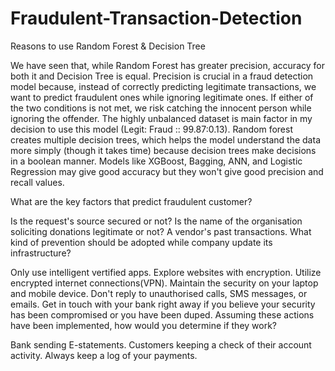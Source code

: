 # Fraudulent-Transaction-Detection
Reasons to use Random Forest & Decision Tree

We have seen that, while Random Forest has greater precision, accuracy for both it and Decision Tree is equal. Precision is crucial in a fraud detection model because, instead of correctly predicting legitimate transactions, we want to predict fraudulent ones while ignoring legitimate ones. If either of the two conditions is not met, we risk catching the innocent person while ignoring the offender.
The highly unbalanced dataset is main factor in my decision to use this model (Legit: Fraud :: 99.87:0.13). Random forest creates multiple decision trees, which helps the model understand the data more simply (though it takes time) because decision trees make decisions in a boolean manner.
Models like XGBoost, Bagging, ANN, and Logistic Regression may give good accuracy but they won't give good precision and recall values.

What are the key factors that predict fraudulent customer?

Is the request's source secured or not?
Is the name of the organisation soliciting donations legitimate or not?
A vendor's past transactions.
What kind of prevention should be adopted while company update its infrastructure?

Only use intelligent vertified apps.
Explore websites with encryption.
Utilize encrypted internet connections(VPN).
Maintain the security on your laptop and mobile device.
Don't reply to unauthorised calls, SMS messages, or emails.
Get in touch with your bank right away if you believe your security has been compromised or you have been duped.
Assuming these actions have been implemented, how would you determine if they work?

Bank sending E-statements.
Customers keeping a check of their account activity.
Always keep a log of your payments.
